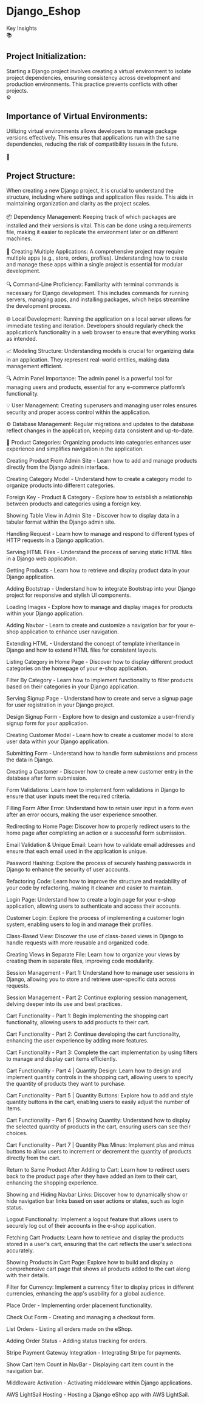 # Django_Eshop
Key Insights<br>
📚<h2> Project Initialization:</h2> Starting a Django project involves creating a virtual environment to isolate project dependencies, ensuring consistency across development and production environments. This practice prevents conflicts with other projects.
<br>
⚙️ <h2> Importance of Virtual Environments:</h2> Utilizing virtual environments allows developers to manage package versions effectively. This ensures that applications run with the same dependencies, reducing the risk of compatibility issues in the future.<br>
<br>
📝 <h2> Project Structure:</h2>  When creating a new Django project, it is crucial to understand the structure, including where settings and application files reside. This aids in maintaining organization and clarity as the project scales.<br>
<br>
📦 Dependency Management: Keeping track of which packages are installed and their versions is vital. This can be done using a requirements file, making it easier to replicate the environment later or on different machines.<br>
<br>
🔄 Creating Multiple Applications: A comprehensive project may require multiple apps (e.g., store, orders, profiles). Understanding how to create and manage these apps within a single project is essential for modular development.<br>
<br>
🔍 Command-Line Proficiency: Familiarity with terminal commands is necessary for Django development. This includes commands for running servers, managing apps, and installing packages, which helps streamline the development process.<br>
<br>
🌐 Local Development: Running the application on a local server allows for immediate testing and iteration. Developers should regularly check the application’s functionality in a web browser to ensure that everything works as intended.<br>

📈 Modeling Structure: Understanding models is crucial for organizing data in an application. They represent real-world entities, making data management efficient.<br>

🔍 Admin Panel Importance: The admin panel is a powerful tool for managing users and products, essential for any e-commerce platform’s functionality.<br>

💡 User Management: Creating superusers and managing user roles ensures security and proper access control within the application.<br>

⚙️ Database Management: Regular migrations and updates to the database reflect changes in the application, keeping data consistent and up-to-date.<br>

🎨 Product Categories: Organizing products into categories enhances user experience and simplifies navigation in the application.<br>

Creating Product From Admin Site - Learn how to add and manage products directly from the Django admin interface.

Creating Category Model - Understand how to create a category model to organize products into different categories.

Foreign Key - Product & Category - Explore how to establish a relationship between products and categories using a foreign key.

Showing Table View in Admin Site - Discover how to display data in a tabular format within the Django admin site.

Handling Request - Learn how to manage and respond to different types of HTTP requests in a Django application.

Serving HTML Files - Understand the process of serving static HTML files in a Django web application.

Getting Products - Learn how to retrieve and display product data in your Django application.

Adding Bootstrap - Understand how to integrate Bootstrap into your Django project for responsive and stylish UI components.

Loading Images - Explore how to manage and display images for products within your Django application.

Adding Navbar - Learn to create and customize a navigation bar for your e-shop application to enhance user navigation.

Extending HTML - Understand the concept of template inheritance in Django and how to extend HTML files for consistent layouts.

Listing Category in Home Page - Discover how to display different product categories on the homepage of your e-shop application.

Filter By Category - Learn how to implement functionality to filter products based on their categories in your Django application.

Serving Signup Page - Understand how to create and serve a signup page for user registration in your Django project.

Design Signup Form - Explore how to design and customize a user-friendly signup form for your application.

Creating Customer Model - Learn how to create a customer model to store user data within your Django application.

Submitting Form - Understand how to handle form submissions and process the data in Django.

Creating a Customer - Discover how to create a new customer entry in the database after form submission.

Form Validations: Learn how to implement form validations in Django to ensure that user inputs meet the required criteria.

Filling Form After Error: Understand how to retain user input in a form even after an error occurs, making the user experience smoother.

Redirecting to Home Page: Discover how to properly redirect users to the home page after completing an action or a successful form submission.

Email Validation & Unique Email: Learn how to validate email addresses and ensure that each email used in the application is unique.

Password Hashing: Explore the process of securely hashing passwords in Django to enhance the security of user accounts.

Refactoring Code: Learn how to improve the structure and readability of your code by refactoring, making it cleaner and easier to maintain.

Login Page: Understand how to create a login page for your e-shop application, allowing users to authenticate and access their accounts.

Customer Login: Explore the process of implementing a customer login system, enabling users to log in and manage their profiles.

Class-Based View: Discover the use of class-based views in Django to handle requests with more reusable and organized code.

Creating Views in Separate File: Learn how to organize your views by creating them in separate files, improving code modularity.

Session Management - Part 1: Understand how to manage user sessions in Django, allowing you to store and retrieve user-specific data across requests.

Session Management - Part 2: Continue exploring session management, delving deeper into its use and best practices.

Cart Functionality - Part 1: Begin implementing the shopping cart functionality, allowing users to add products to their cart.

Cart Functionality - Part 2: Continue developing the cart functionality, enhancing the user experience by adding more features.

Cart Functionality - Part 3: Complete the cart implementation by using filters to manage and display cart items efficiently.

Cart Functionality - Part 4 | Quantity Design: Learn how to design and implement quantity controls in the shopping cart, allowing users to specify the quantity of products they want to purchase.

Cart Functionality - Part 5 | Quantity Buttons: Explore how to add and style quantity buttons in the cart, enabling users to easily adjust the number of items.

Cart Functionality - Part 6 | Showing Quantity: Understand how to display the selected quantity of products in the cart, ensuring users can see their choices.

Cart Functionality - Part 7 | Quantity Plus Minus: Implement plus and minus buttons to allow users to increment or decrement the quantity of products directly from the cart.

Return to Same Product After Adding to Cart: Learn how to redirect users back to the product page after they have added an item to their cart, enhancing the shopping experience.

Showing and Hiding Navbar Links: Discover how to dynamically show or hide navigation bar links based on user actions or states, such as login status.

Logout Functionality: Implement a logout feature that allows users to securely log out of their accounts in the e-shop application.

Fetching Cart Products: Learn how to retrieve and display the products stored in a user's cart, ensuring that the cart reflects the user's selections accurately.

Showing Products in Cart Page: Explore how to build and display a comprehensive cart page that shows all products added to the cart along with their details.

Filter for Currency: Implement a currency filter to display prices in different currencies, enhancing the app's usability for a global audience.

Place Order - Implementing order placement functionality.

Check Out Form - Creating and managing a checkout form.

List Orders - Listing all orders made on the eShop.

Adding Order Status - Adding status tracking for orders.

Stripe Payment Gateway Integration - Integrating Stripe for payments.

Show Cart Item Count in NavBar - Displaying cart item count in the navigation bar.

Middleware Activation - Activating middleware within Django applications.

AWS LightSail Hosting - Hosting a Django eShop app with AWS LightSail.



